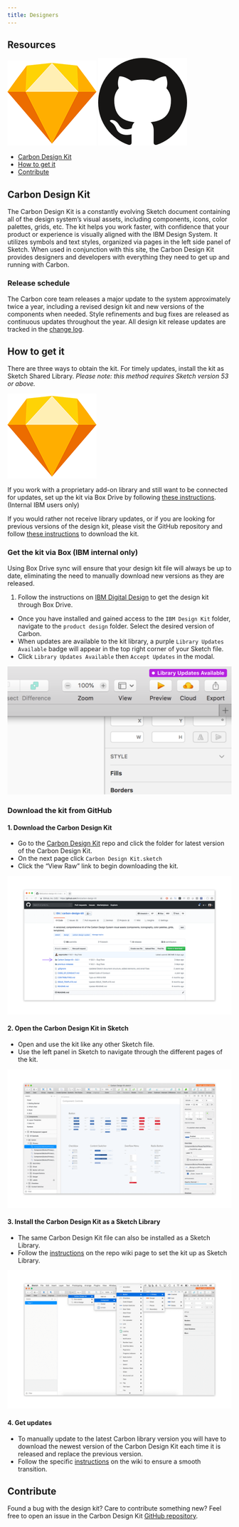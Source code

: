 ```yaml
---
title: Designers
---
```


## Resources

<grid-wrapper col_lg="8" flex="true" bleed="true">
<clickable-tile
    title="Add Carbon design kit to Sketch library"
    href="sketch://add-library/cloud/JaVzz"
    type="resource"
     >
    <img src="images/sketch-icon.png" alt="Carbon design kit Sketch Shared Library"  />
</clickable-tile>
<clickable-tile
    title="Download Carbon design kit from GitHub"
    href="https://github.com/IBM/carbon-design-kit"
    type="resource"
    >
    <img src="images/github-icon.png" alt="Box design kit github repo"  />
</clickable-tile>
</grid-wrapper>

<anchor-links>
<ul>
    <li><a href="#carbon-design-kit">Carbon Design Kit</a></li>
    <li><a href="#how-to-get-it">How to get it</a></li>
    <li><a href="#contribute">Contribute</a></li>
</ul>
</anchor-links>

## Carbon Design Kit

The Carbon Design Kit is a constantly evolving Sketch document containing all of the design system’s visual assets, including components, icons, color palettes, grids, etc. The kit helps you work faster, with confidence that your product or experience is visually aligned with the IBM Design System. It utilizes symbols and text styles, organized via pages in the left side panel of Sketch. When used in conjunction with this site, the Carbon Design Kit provides designers and developers with everything they need to get up and running with Carbon.

### Release schedule

The Carbon core team releases a major update to the system approximately twice a year, including a revised design kit and new versions of the components when needed. Style refinements and bug fixes are released as continuous updates throughout the year. All design kit release updates are tracked in the [change log](https://github.com/carbon-design-system/carbon-design-kit/releases).

## How to get it

There are three ways to obtain the kit. For timely updates, install the kit as Sketch Shared Library. _Please note: this method requires Sketch version 53 or above._

<grid-wrapper col_lg="8" flex="true" bleed="true">
<clickable-tile
    title="Add Carbon Design Kit to Sketch library (Beta)"
    href="sketch://add-library/cloud/JaVzz"
    type="resource"
     >
    <img src="images/sketch-icon.png" alt="Carbon Design Kit Sketch Shared Library"  />
</clickable-tile>
</grid-wrapper>

If you work with a proprietary add-on library and still want to be connected for updates, set up the kit via Box Drive by following [these instructions](#get-the-kit-via-box). (Internal IBM users only)

If you would rather not receive library updates, or if you are looking for previous versions of the design kit, please visit the GitHub repository and follow [these instructions](#download-the-kit-from-github) to download the kit.


### Get the kit via Box (IBM internal only)

Using Box Drive sync will ensure that your design kit file will always be up to date, eliminating the need to manually download new versions as they are released.

1. Follow the instructions on [IBM Digital Design](https://www.ibm.com/standards/web/design-kit/) to get the design kit through Box Drive.

- Once you have installed and gained access to the `IBM Design Kit` folder, navigate to the `product design` folder. Select the desired version of Carbon.
- When updates are available to the kit library, a purple `Library Updates Available` badge will appear in the top right corner of your Sketch file. 
- Click `Library Updates Available` then `Accept Updates` in the modal.

<image-component cols="12" caption="Update indicator">

![Update indicator screenshot](images/designers-5.png)

</image-component>

### Download the kit from GitHub

#### 1. Download the Carbon Design Kit
   - Go to the <a href="https://github.com/carbon-design-system/carbon-design-kit" target=blank>Carbon Design Kit</a> repo and click the folder for latest version of the Carbon Design Kit.
   - On the next page click `Carbon Design Kit.sketch`
   - Click the “View Raw” link to begin downloading the kit.

<image-component cols="12" caption="Carbon Design Kit repo">

![Carbon Design Kit repo screenshot](images/designers-2_new.png)

</image-component>

#### 2. Open the Carbon Design Kit in Sketch
   - Open and use the kit like any other Sketch file.
   - Use the left panel in Sketch to navigate through the different pages of the kit.

<image-component cols="12" caption="Design kit file">

![Kit file screenshot](images/designers-3.png)

</image-component>

#### 3. Install the Carbon Design Kit as a Sketch Library

   - The same Carbon Design Kit file can also be installed as a Sketch Library.
   - Follow the [instructions](https://github.com/IBM/carbon-design-kit/wiki/Sketch-Libraries-Overview) on the repo wiki page to set the kit up as Sketch Library.

<image-component cols="12" caption="Sketch library">

![Sketch Library screenshot](images/designers-4.png)

</image-component>

#### 4. Get updates
   - To manually update to the latest Carbon library version you will have to download the newest version of the Carbon Design Kit each time it is released and replace the previous version.
   - Follow the specific [instructions](https://github.com/IBM/carbon-design-kit/wiki/Sketch-Libraries-Overview) on the wiki to ensure a smooth transition.

## Contribute

Found a bug with the design kit? Care to contribute something new? Feel free to open an issue in the Carbon Design Kit [GitHub repository](https://github.com/ibm/carbon-design-kit/issues).
